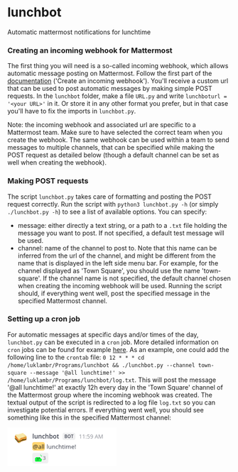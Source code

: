 # lunchbot
Automatic mattermost notifications for lunchtime

### Creating an incoming webhook for Mattermost
The first thing you will need is a so-called incoming webhook, which allows automatic message posting on Mattermost. Follow the first part of the [documentation](https://developers.mattermost.com/integrate/webhooks/incoming/?utm_source=mattermost&utm_medium=in-product&utm_content=installed_incoming_webhooks&uid=d5p7qup7off9jy48u5qbek68uc&sid=1q5ehw3axtgk9ex8e9i8nez95o) ('Create an incoming webhook').
You'll receive a custom url that can be used to post automatic messages by making simple POST requests.
In the `lunchbot` folder, make a file `URL.py` and write `lunchboturl = '<your URL>'` in it. Or store it in any other format you prefer, but in that case you'll have to fix the imports in `lunchbot.py`.

Note: the incoming webhook and associated url are specific to a Mattermost team.
Make sure to have selected the correct team when you create the webhook.
The same webhook can be used within a team to send messages to multiple channels, that can be specified while making the POST request as detailed below (though a default channel can be set as well when creating the webhook).

### Making POST requests
The script `lunchbot.py` takes care of formatting and posting the POST request correctly. Run the script with `python3 lunchbot.py -h` (or simply `./lunchbot.py -h`) to see a list of available options. You can specify:
- message: either directly a text string, or a path to a `.txt` file holding the message you want to post. If not specified, a default test message will be used.
- channel: name of the channel to post to. Note that this name can be inferred from the url of the channel, and might be different from the name that is displayed in the left side menu bar. For example, for the channel displayed as 'Town Square', you should use the name 'town-square'. If the channel name is not specified, the default channel chosen when creating the incoming webhook will be used.
Running the script should, if everything went well, post the specified message in the specified Mattermost channel.

### Setting up a cron job
For automatic messages at specific days and/or times of the day, `lunchbot.py` can be executed in a `cron` job.
More detailed information on `cron` jobs can be found for example [here](https://www.digitalocean.com/community/tutorials/how-to-use-cron-to-automate-tasks-ubuntu-1804).
As an example, one could add the following line to the `crontab` file: `0 12 * * * cd /home/luklambr/Programs/lunchbot && ./lunchbot.py --channel town-square --message '@all lunchtime!' >> /home/luklambr/Programs/lunchbot/log.txt`.
This will post the message '@all lunchtime!' at exactly 12h every day in the 'Town Square' channel of the Mattermost group where the incoming webhook was created. The textual output of the script is redirected to a log file `log.txt` so you can investigate potential errors.
If everything went well, you should see something like this in the specified Mattermost channel:

![](docs/example_message.png)
